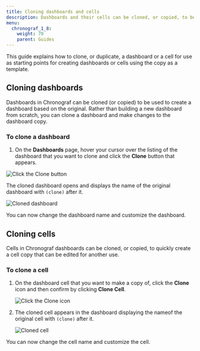 ```yaml
---
title: Cloning dashboards and cells
description: Dashboards and their cells can be cloned, or copied, to be used as templates for easily creating new dashboards and cells.
menu:
  chronograf_1_8:
    weight: 70
    parent: Guides
---
```


This guide explains how to clone, or duplicate, a dashboard or a cell for use as starting points for creating dashboards or cells using the copy as a template.

## Cloning dashboards

Dashboards in Chronograf can be cloned (or copied) to be used to create a dashboard based on the original. Rather than building a new dashboard from scratch, you can clone a dashboard and make changes to the dashboard copy.


### To clone a dashboard

1. On the **Dashboards** page, hover your cursor over the listing of the dashboard that you want to clone and click the **Clone** button that appears.

  ![Click the Clone button](/img/chronograf/clone-dashboard.png)

  The cloned dashboard opens and displays the name of the original dashboard with `(clone)` after it.

  ![Cloned dashboard](/img/chronograf/clone-dashboard-clone.png)

You can now change the dashboard name and customize the dashboard.

## Cloning cells

Cells in Chronograf dashboards can be cloned, or copied, to quickly create a cell copy that can be edited for another use.

### To clone a cell

1. On the dashboard cell that you want to make a copy of, click the **Clone** icon and then confirm by clicking **Clone Cell**.

    ![Click the Clone icon](/img/chronograf/clone-cell-click-button.png)

2. The cloned cell appears in the dashboard displaying the nameof the original cell with `(clone)` after it.

    ![Cloned cell](/img/chronograf/clone-cell-cell-copy.png)

  You can now change the cell name and customize the cell.
